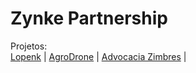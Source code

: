 # Zynke Partnership

Projetos:
<br>
<a href="https://www.lopenk.giize.com">Lopenk</a> |
<a href="https://www.agrodrone.giize.com">AgroDrone</a> |
<a href="https://www.advocaciazimbres.giize.com">Advocacia Zimbres</a> |
